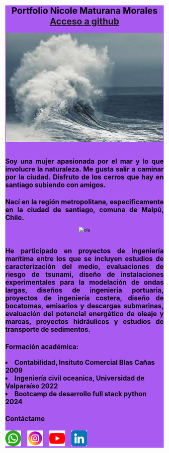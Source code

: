 <div class="container"  style="background-color:  rgb(169, 91, 241);">
    <h1 align="center" style="color: black;">
        Portfolio Nicole Maturana Morales<br/>
        <a href="" target="_blank">Acceso a github</a>
      </h1>
      <div align="center">
        <img  style="width: 500px;" alt="ola" src="img/images.jpg" />
      </div>
      <br/>
    <h2 style="color: black; text-align: justify;">
        Soy una mujer apasionada por el mar y lo que involucre la naturaleza. Me gusta salir a caminar por la ciudad. Disfruto de los cerros que hay en santiago subiendo con amigos. 
    </h2>
    <h2 style="color: black; text-align: justify;">
        Nací en la región metropolitana, especificamente en la ciudad de santiago, comuna de Maipú, Chile.  
      </h2>  
      <div align="center">
        <img  style="width: 500px;" alt="ola" src="img/COYF5YBWA5CLXMMVYFWRLUHYCM.avif" />
      </div>
      <br/>
      <h2 style="color: black; text-align: justify;">
        He participado en proyectos de ingeniería marítima entre los que se incluyen estudios de caracterización del medio, evaluaciones de riesgo de tsunami, diseño de instalaciones experimentales para la modelación de ondas largas, diseños de ingeniería portuaria, proyectos de ingeniería costera, diseño de bocatomas, emisarios y descargas submarinas, evaluación del potencial energético de oleaje y mareas, proyectos hidráulicos y estudios de transporte de sedimentos. 
      </h2>
      <h2 style="color: black;"> Formación académica:
      <div>
      <br/>
      <li>Contabilidad, Insituto Comercial Blas Cañas 2009</li>
        <li>Ingeniería civil oceanica, Universidad de Valparaíso 2022</li>  
        <li>Bootcamp de desarrollo full stack python 2024 </li>
        </div>
      </h2>
      <h2  style="color: black; text-align: justify;">
        Contáctame
        <div >
        <br/>
        <a href="https://web.whatsapp.com/" ><img  style="width: 50px; margin-right: 15px;" alt="wsp" src="img/wsp.png" /></a>
        <a href="https://www.instagram.com/" ><img  style="width: 50px; margin-right: 15px;" alt="instagram" src="img/ig.png" /></a>
        <a href="https://www.youtube.com/" ><img  style="width: 50px; margin-right: 15px;" alt="youtube" src="img/youtube.png" /></a>
        <a href="https://cl.linkedin.com/" ><img  style="width: 50px;" alt="youtube" src="img/linkedin.png" /></a>
        </div>
      </h2>
</div>